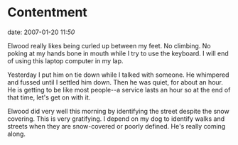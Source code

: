 # Contentment #

date: 2007-01-20 11:*50*

Elwood really likes being curled up between my feet. No climbing. No
poking at my hands bone in mouth while I try to use the keyboard. I
will end of using this laptop computer in my lap.

Yesterday I put him on tie down while I talked with someone. He
whimpered and fussed until I settled him down. Then he was quiet, for
about an hour. He is getting to be like most people--a service lasts
an hour so at the end of that time, let's get on with it.

Elwood did very well this morning by identifying the street despite
the snow covering. This is very gratifying. I depend on my dog to
identify walks and streets when they are snow-covered or poorly
defined. He's really coming along.
